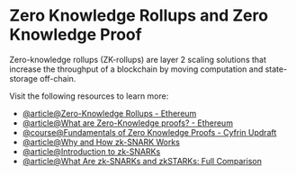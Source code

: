 # Zero Knowledge Rollups and Zero Knowledge Proof

Zero-knowledge rollups (ZK-rollups) are layer 2 scaling solutions that increase the throughput of a blockchain by moving computation and state-storage off-chain.

Visit the following resources to learn more:

- [@article@Zero-Knowledge Rollups - Ethereum](https://ethereum.org/en/developers/docs/scaling/zk-rollups)
- [@article@What are Zero-Knowledge proofs? - Ethereum](https://ethereum.org/en/zero-knowledge-proofs/)
- [@course@Fundamentals of Zero Knowledge Proofs - Cyfrin Updraft](https://updraft.cyfrin.io/courses/fundamentals-of-zero-knowledge-proofs)
- [@article@Why and How zk-SNARK Works](https://medium.com/@imolfar/why-and-how-zk-snark-works-1-introduction-the-medium-of-a-proof-d946e931160)
- [@article@Introduction to zk-SNARKs](https://vitalik.eth.limo/general/2021/01/26/snarks.html)
- [@article@What Are zk-SNARKs and zkSTARKs: Full Comparison](https://www.cyfrin.io/blog/a-full-comparison-what-are-zk-snarks-and-zk-starks)